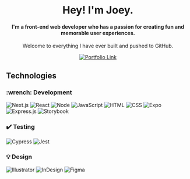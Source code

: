 <h1 align="center">Hey! I'm Joey.</h1>
<h4 align="center">I'm a front-end web developer who has a passion for creating fun and memorable user experiences.</h4>
<p align="center">Welcome to everything I have ever built and pushed to GitHub.</p>

<div align="center" display="flex">
  <a href="https://www.joey-nip.com/">
    <img alt="Portfolio Link" title="Link" target="_blank" src="https://img.shields.io/badge/Portfolio-%23519578">
  </a>
</div>

<h2>Technologies</h2>
<div display="flex">
  <div>
      <h3>:wrench: Development</h3>
        <div display="flex">
          <img alt="Next.js" src="https://img.shields.io/badge/Next-black?style=for-the-badge&logo=next.js&logoColor=white">
          <img alt="React" src="https://img.shields.io/badge/react-%2320232a.svg?style=for-the-badge&logo=react&logoColor=%2361DAFB">
          <img alt="Node" src="https://img.shields.io/badge/node.js-6DA55F?style=for-the-badge&logo=node.js&logoColor=white">
          <img alt="JavaScript" src="https://img.shields.io/badge/javascript-%23323330.svg?style=for-the-badge&logo=javascript&logoColor=%23F7DF1E">
          <img alt="HTML" src="https://img.shields.io/badge/html5-%23E34F26.svg?style=for-the-badge&logo=html5&logoColor=white">     
          <img alt="CSS" src="https://img.shields.io/badge/css3-%231572B6.svg?style=for-the-badge&logo=css3&logoColor=white">
          <img alt="Expo" src="https://img.shields.io/badge/expo-1C1E24?style=for-the-badge&logo=expo&logoColor=#D04A37">
          <img alt="Express.js" src="https://img.shields.io/badge/express.js-%23404d59.svg?style=for-the-badge&logo=express&logoColor=%2361DAFB">
          <img alt="Storybook" src="https://img.shields.io/badge/-Storybook-FF4785?style=for-the-badge&logo=storybook&logoColor=white">
        </div>
  </div>
    <div>
      <h3>✔️ Testing</h3>
        <div display="flex">
          <img alt="Cypress" src="https://img.shields.io/badge/-cypress-%23E5E5E5?style=for-the-badge&logo=cypress&logoColor=058a5e">
          <img alt="Jest" src="https://img.shields.io/badge/-jest-%23C21325?style=for-the-badge&logo=jest&logoColor=white">
        </div>
  </div>
    <div>
      <h3>💡 Design</h3>
        <div display="flex">
          <img alt="Illustrator" src="https://img.shields.io/badge/adobe%20illustrator-%23FF9A00.svg?style=for-the-badge&logo=adobe%20illustrator&logoColor=white">
          <img alt="InDesign" src="https://img.shields.io/badge/Adobe%20InDesign-49021F?style=for-the-badge&logo=adobeindesign&logoColor=white">
          <img alt="Figma" src="https://img.shields.io/badge/figma-%23F24E1E.svg?style=for-the-badge&logo=figma&logoColor=white">
      </div>
  </div>
</div>

